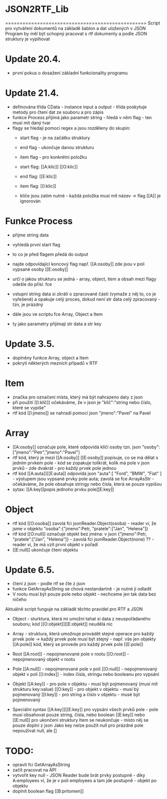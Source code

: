 # JSON2RTF_Lib
=================================================
Script pro vytváření dokumentů na základě šablon a dat uložených v JSON
Program by měl být schopný pracovat s rtf dokumenty a podle JSON struktury je vyplňovat


Update 20.4.
=================================================
- první pokus o dosažení základní funkcionality programu


Update 21.4.
=================================================
- definována třída CData - instance input a output - třída poskytuje metody pro čtení dat
  ze souboru a pro zápis
- funkce Process přijímá jako parametr string - hledá v něm flag - ten musí mít daný tvar
- flagy se hledají pomocí regex a jsou rozděleny do skupin:
  - start flag - je na začátku struktury
  - end flag - ukončuje danou strukturu
  - item flag - pro konkrétní položku

  - start flag: [[A:klic]] [[O:klic]]
  - end flag: [[E:klic]]
  - item flag: [[I:klic]]

  - kliče jsou zatím nutné - každá položka musí mít název -> flag [[A]] je ignorován

Funkce Process
================
- přijme string data
- vyhledá první start flag
- to co je před flagem předá do output
- najde odpovídající koncový flag např. [[A:osoby]] zde jsou v poli vypsané osoby [[E:osoby]]
- určí o jakou strukturu se jedná - array, object, item a obsah mezi flagy odešle do přísl. fce
- vstupní string data si zkrátí o zpracované části (vymaže z něj to, co je vyřešené) a 
  opakuje celý proces, dokud není str data celý zpracovaný - tzn, je prázdný

- dále jsou ve scriptu fce Array, Object a Item
- ty jako parametry přijímají str data a str key


Update 3.5.
=================================================
- doplněny funkce Array, object a Item
- pokrytí některých mezních případů v RTF

Item
=========
- značka pro označení místa, který má být nahrazeno daty z json
- při použití [[I:klíč]] očekáváme, že v json je "klíč":"string nebo číslo, které se vypíše"
- rtf kód [[I:jmeno]] se nahradí pomocí json "jmeno":"Pavel" na Pavel


Array
========
- [[A:osoby]] označuje pole, které odpovídá klíči osoby tzn. json "osoby":["jmeno":"Petr","jmeno":"Pavel"]
- rtf kód, který je mezi [[A:osoby]] [[E:osoby]] popisuje, co se má dělat s jedním prvkem pole - kód se zopakuje tolikrát, kolik má pole v json prvků - zde dvakrát - pro každý prvek pole jednou
- rtf kód [[A:auta]][[E:auta]] odpovídá json "auta":[ "Ford", "BMW", "Fiat" ] - výstupem jsou vypsané prvky pole auta; zavolá se fce ArrayAsStr - očekáváme, že pole obsahuje stringy nebo čísla, která se pouze vypíšou
- sytax: [[A:key]]popis jednoho prvku pole[[E:key]]

Object
========
- rtf kód [[O:osoba]] zavolá fci jsonReader.Object(osoba) - reader ví, že jsme v objektu "osoba":{"jmeno":Petr, "pratele":["Jan", "Helena"]}
- rtf kód [[O:null]] označuje objekt bez jména: v json {"jmeno":Petr, "pratele":["Jan", "Helena"]} - zavolá fci jsonReader.Object(none) ?? - reader ví, že má vzít první objekt v pořadí
- [[E:null]] ukončuje čtení objektu 


Update 6.5.
=================================================
- čtení z json - podle rtf se čte z json
- funkce GetArrayAsString se chová nestandartně - je nutné ji odladit
- V rootu musí být pouze pole nebo objekt - nechceme jen tak data bez ničeho

Aktuálně script funguje na základě těchto pravidel pro RTF a JSON

- Object - sturktura, která mi umožní tahat si data z neuspořádaného souboru; kód [[O:objekt]][[E:objekt]] neudělá nic
- Array - struktura, která umožnuje provádět stejné operace pro každý prvek pole -> každý prvek pole musí být stejný - např. vše jen objekty
  [[A:pole]] kód, který se provede pro každý prvek pole [[E:pole]]

- Root
  [[A:root]] - nepojmenované pole v rootu
  [[O:root]] - nepojmenovaný objekt v rootu

- Pole
  [[A:null]] - nepojmenované pole v poli
  [[O:null]] - nepojmenovaný objekt v poli
  [[I:index]] - index čísla, stringu nebo booleanu pro vypsání

- Objekt
  [[A:key]] - pro pole v objektu - musí být pojmenovaný (musí mít strukturu key:value)
  [[O:key]] - pro objekt v objektu - musí bý pojmenovaný
  [[I:key]] - pro string a číslo v objektu - musé být pojmenovaný

- Speciální syntax
  [[A:key]][[E:key]] pro vypsání všech prvků pole - pole musí obsahovat pouze string, čísla, nebo boolean
  [[E:key]] nebo [[E:null]] pro ukončení struktury
  Item se neukončuje - místo něj se pouze doplní z json
  Jako key nelze použít null
  pro prázdné pole nepoužívat null, ale []



TODO:
================
- opravit fci GetArrayAsString
- začít pracovat na API
- vytvořit key null - JSON Reader bude brát prvky postupně - díky A:employees ví, že je v poli employees a tam jde postupně - objekt po objektu
- doplnit boolean flag [[B:pritomen]]